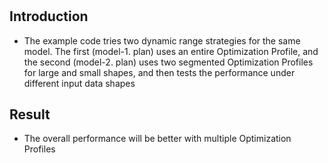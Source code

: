 #

## Introduction

+ The example code tries two dynamic range strategies for the same model. The first (model-1. plan) uses an entire Optimization Profile, and the second (model-2. plan) uses two segmented Optimization Profiles for large and small shapes, and then tests the performance under different input data shapes

## Result

+ The overall performance will be better with multiple Optimization Profiles
